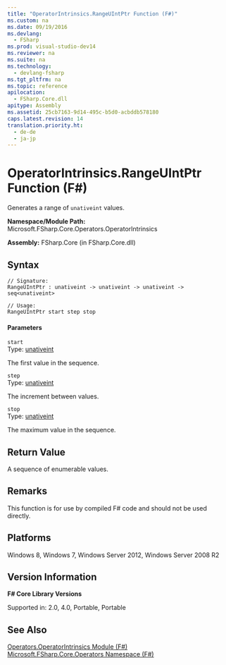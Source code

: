 ```yaml
---
title: "OperatorIntrinsics.RangeUIntPtr Function (F#)"
ms.custom: na
ms.date: 09/19/2016
ms.devlang: 
  - FSharp
ms.prod: visual-studio-dev14
ms.reviewer: na
ms.suite: na
ms.technology: 
  - devlang-fsharp
ms.tgt_pltfrm: na
ms.topic: reference
apilocation: 
  - FSharp.Core.dll
apitype: Assembly
ms.assetid: 25cb7163-9d14-495c-b5d0-acbddb578180
caps.latest.revision: 14
translation.priority.ht: 
  - de-de
  - ja-jp
---
```

# OperatorIntrinsics.RangeUIntPtr Function (F#)
Generates a range of `unativeint` values.  
  
 **Namespace/Module Path:** Microsoft.FSharp.Core.Operators.OperatorIntrinsics  
  
 **Assembly:** FSharp.Core (in FSharp.Core.dll)  
  
## Syntax  
  
```  
// Signature:  
RangeUIntPtr : unativeint -> unativeint -> unativeint -> seq<unativeint>  
  
// Usage:  
RangeUIntPtr start step stop  
```  
  
#### Parameters  
 `start`  
 Type: [unativeint](../vs140/Core.unativeint-Type-Abbreviation--F#-.md)  
  
 The first value in the sequence.  
  
 `step`  
 Type: [unativeint](../vs140/Core.unativeint-Type-Abbreviation--F#-.md)  
  
 The increment between values.  
  
 `stop`  
 Type: [unativeint](../vs140/Core.unativeint-Type-Abbreviation--F#-.md)  
  
 The maximum value in the sequence.  
  
## Return Value  
 A sequence of enumerable values.  
  
## Remarks  
 This function is for use by compiled F# code and should not be used directly.  
  
## Platforms  
 Windows 8, Windows 7, Windows Server 2012, Windows Server 2008 R2  
  
## Version Information  
 **F# Core Library Versions**  
  
 Supported in: 2.0, 4.0, Portable, Portable  
  
## See Also  
 [Operators.OperatorIntrinsics Module (F#)](../vs140/Operators.OperatorIntrinsics-Module--F#-.md)   
 [Microsoft.FSharp.Core.Operators Namespace (F#)](../Topic/Core.Operators%20Module%20\(F%23\).md)